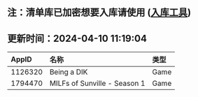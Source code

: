 ## 注：清单库已加密想要入库请使用 ([入库工具](https://github.com/BlankTMing/ManifestAutoUpdate/releases))

## 更新时间：2024-04-10 11:19:04
| AppID | 名称 | 类型  |
| :-------------------- | :----------------------------- | :----------- |
| 1126320 | Being a DIK| Game |
| 1794470 | MILFs of Sunville - Season 1| Game |

